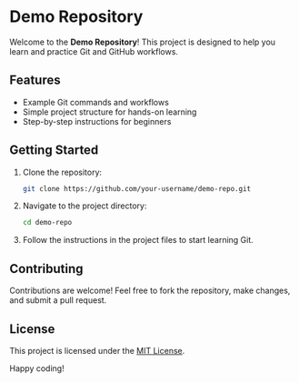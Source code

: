 # Demo Repository

Welcome to the **Demo Repository**! This project is designed to help you learn and practice Git and GitHub workflows.

## Features

- Example Git commands and workflows
- Simple project structure for hands-on learning
- Step-by-step instructions for beginners

## Getting Started

1. Clone the repository:
    ```bash
    git clone https://github.com/your-username/demo-repo.git
    ```
2. Navigate to the project directory:
    ```bash
    cd demo-repo
    ```
3. Follow the instructions in the project files to start learning Git.

## Contributing

Contributions are welcome! Feel free to fork the repository, make changes, and submit a pull request.

## License

This project is licensed under the [MIT License](LICENSE).

Happy coding!